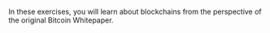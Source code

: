 In these exercises, you will learn about blockchains from the perspective of the original Bitcoin Whitepaper.
